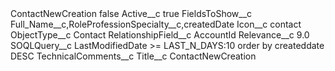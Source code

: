 <?xml version="1.0" encoding="UTF-8"?>
<CustomMetadata xmlns="http://soap.sforce.com/2006/04/metadata" xmlns:xsi="http://www.w3.org/2001/XMLSchema-instance" xmlns:xsd="http://www.w3.org/2001/XMLSchema">
    <label>ContactNewCreation</label>
    <protected>false</protected>
    <values>
        <field>Active__c</field>
        <value xsi:type="xsd:boolean">true</value>
    </values>
    <values>
        <field>FieldsToShow__c</field>
        <value xsi:type="xsd:string">Full_Name__c,RoleProfessionSpecialty__c,createdDate</value>
    </values>
    <values>
        <field>Icon__c</field>
        <value xsi:type="xsd:string">contact</value>
    </values>
    <values>
        <field>ObjectType__c</field>
        <value xsi:type="xsd:string">Contact</value>
    </values>
    <values>
        <field>RelationshipField__c</field>
        <value xsi:type="xsd:string">AccountId</value>
    </values>
    <values>
        <field>Relevance__c</field>
        <value xsi:type="xsd:double">9.0</value>
    </values>
    <values>
        <field>SOQLQuery__c</field>
        <value xsi:type="xsd:string">LastModifiedDate &gt;= LAST_N_DAYS:10 order by createddate DESC</value>
    </values>
    <values>
        <field>TechnicalComments__c</field>
        <value xsi:nil="true"/>
    </values>
    <values>
        <field>Title__c</field>
        <value xsi:type="xsd:string">ContactNewCreation</value>
    </values>
</CustomMetadata>
